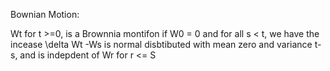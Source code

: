 Bownian Motion:

 Wt for t >=0, is a Brownnia montifon if W0 = 0  and for all  s < t, we have the incease \delta Wt -Ws is normal disbtibuted with mean zero and variance t-s, and is indepdent of Wr for r <= S
